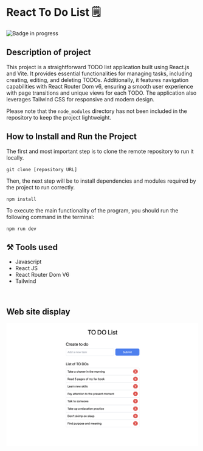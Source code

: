 # React To Do List 🗒️

![Badge in progress](https://img.shields.io/badge/STATUS-DONE-green)

## Description of project

This project is a straightforward TODO list application built using React.js and Vite. It provides essential functionalities for managing tasks, including creating, editing, and deleting TODOs. Additionally, it features navigation capabilities with React Router Dom v6, ensuring a smooth user experience with page transitions and unique views for each TODO. The application also leverages Tailwind CSS for responsive and modern design.

Please note that the `node_modules` directory has not been included in the repository to keep the project lightweight.

## How to Install and Run the Project

The first and most important step is to clone the remote repository to run it locally.

```
git clone [repository URL]
```

Then, the next step will be to install dependencies and modules required by the project to run correctly.

```
npm install
```

To execute the main functionality of the program, you should run the following command in the terminal:

```
npm run dev
```

## ⚒️ Tools used

- Javascript
- React JS
- React Router Dom V6
- Tailwind

```


```

## Web site display

<img src="./result.png">
